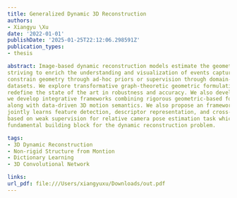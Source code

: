 ```yaml
---
title: Generalized Dynamic 3D Reconstruction
authors:
- Xiangyu \Xu
date: '2022-01-01'
publishDate: '2025-01-25T22:12:06.298591Z'
publication_types:
- thesis

abstract: Image-based dynamic reconstruction models estimate the geometry (i.e. the Euclidean coordinates) of temporally evolving 3D points from 2D feature observations,
striving to enrich the understanding and visualization of events captured by uncontrolled and heterogeneous imagery. Existing works on dynamic 3D reconstruction
constrain geometry through ad-hoc priors or supervision through domain-specific
datasets. We explore transformative graph-theoretic geometric formulations able to
redefine the state of the art in robustness and accuracy. We also develop learningbased methods taking advantage of 3D deep network architecture to improve computational efficiency and reconstruction accuracy without losing generality. In doing so,
we develop integrative frameworks combining rigorous geometric-based formulations
along with data-driven 3D motion semantics. We also propose an framework that
jointly learns feature detection, descriptor representation, and cross-frame matching
based on weak supervision for relative camera pose estimation task which is also a
fundamental building block for the dynamic reconstruction problem.

tags:
- 3D Dynamic Reconstruction
- Non-rigid Structure from Montion
- Dictionary Learning
- 3D Convolutional Network

links:
url_pdf: file:///Users/xiangyuxu/Downloads/out.pdf
---
```

